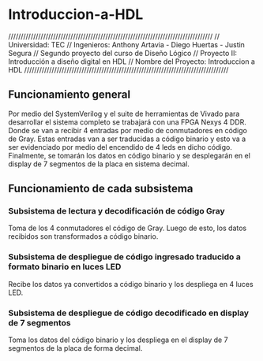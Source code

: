 # Introduccion-a-HDL
//////////////////////////////////////////////////////////////////////////////////
// Universidad: TEC
// Ingenieros: Anthony Artavia - Diego Huertas - Justin Segura
// Segundo proyecto del curso de Diseño Lógico
// Proyecto II: Introducción a diseño digital en HDL
// Nombre del Proyecto: Introduccion a HDL
//////////////////////////////////////////////////////////////////////////////////

## Funcionamiento general
Por medio del SystemVerilog y el suite de herramientas de Vivado para desarrollar el sistema completo se trabajará con una FPGA Nexys 4 DDR. Donde se van a recibir 4 entradas por medio de conmutadores en código de Gray. Estas entradas van a ser traducidas a código binario y esto va a ser evidenciado por medio del encendido de 4 leds en dicho código. Finalmente, se tomarán los datos en código binario y se desplegarán en el display de 7 segmentos de la placa en sistema decimal.


## Funcionamiento de cada subsistema
### Subsistema de lectura y decodificación de código Gray
Toma de los 4 conmutadores el código de Gray. Luego de esto, los datos recibidos son transformados a código binario.

### Subsistema de despliegue de código ingresado traducido a formato binario en luces LED
Recibe los datos ya convertidos a código binario y los despliega en 4 luces LED.

### Subsistema de despliegue de código decodificado en display de 7 segmentos
Toma los datos del código binario y los despliega en el display de 7 segmentos de la placa de forma decimal.
